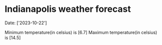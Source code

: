 # Indianapolis weather forecast 
Date: ['2023-10-22'] 

Minimum temperature(in celsius) is [6.7] 
Maximum temperature(in celsius) is [14.5]